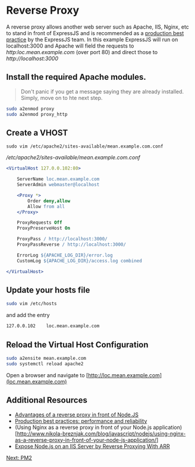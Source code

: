 # Reverse Proxy

A reverse proxy allows another web server such as Apache, IIS, Nginx, etc to stand in front of ExpressJS and is recommended as a [production best practice](https://expressjs.com/en/advanced/best-practice-performance.html) by the ExpressJS team. In this example ExpressJS will run on localhost:3000 and Apache will field the requests to *http:loc.mean.example.com* (over port 80) and direct those to *http://localhost:3000*

## Install the required Apache modules.

> Don't panic if you get a message saying they are already installed. Simply, move on to hte next step. 

```sh
sudo a2enmod proxy
sudo a2enmod proxy_http
```

## Create a VHOST

```
sudo vim /etc/apache2/sites-available/mean.example.com.conf
```

*/etc/apache2/sites-available/mean.example.com.conf*
```apache
<VirtualHost 127.0.0.102:80>

	ServerName loc.mean.example.com
	ServerAdmin webmaster@localhost

  	<Proxy *>
		Order deny,allow
		Allow from all
	</Proxy>

	ProxyRequests Off
	ProxyPreserveHost On

	ProxyPass / http://localhost:3000/
	ProxyPassReverse / http://localhost:3000/

	ErrorLog ${APACHE_LOG_DIR}/error.log
	CustomLog ${APACHE_LOG_DIR}/access.log combined

</VirtualHost>
```

## Update your hosts file

```sh
sudo vim /etc/hosts
```

and add the entry
```sh
127.0.0.102    loc.mean.example.com
```

## Reload the Virtual Host Configuration

```sh
sudo a2ensite mean.example.com
sudo systemctl reload apache2
```

Open a browser and navigate to [http://loc.mean.example.com](loc.mean.example.com)
## Additional Resources

* [Advantages of a reverse proxy in front of Node.JS
](https://stackoverflow.com/questions/6763571/advantages-of-a-reverse-proxy-in-front-of-node-js)
* [Production best practices: performance and reliability](https://expressjs.com/en/advanced/best-practice-performance.html)
* (Using Nginx as a reverse proxy in front of your Node.js application)[http://www.nikola-breznjak.com/blog/javascript/nodejs/using-nginx-as-a-reverse-proxy-in-front-of-your-node-js-application/]
* [Expose Node.js on an IIS Server by Reverse Proxying With ARR](https://adamtuttle.codes/add-node-to-existing-iis-server/)

[Next: PM2](11-PM2.md)
